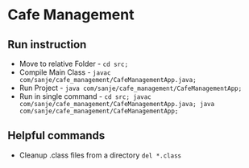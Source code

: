 # Cafe Management

## Run instruction
- Move to relative Folder - `cd src;`
- Compile Main Class - `javac com/sanje/cafe_management/CafeManagementApp.java;`
- Run Project - `java com/sanje/cafe_management/CafeManagementApp;`
- Run in single command - `cd src; javac com/sanje/cafe_management/CafeManagementApp.java; java com/sanje/cafe_management/CafeManagementApp;`

## Helpful commands
- Cleanup .class files from a directory `del *.class`